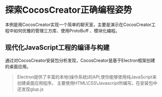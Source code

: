 # 探索CocosCreator正确编程姿势
本例是用CocosCreator实现一个简单的聊天室，主要是演示在CocosCreator工程中如何优雅的管理三方库、使用ProtoBuff
、模块化编程。

## 现代化JavaScript工程的编译与构建
通过对CocosCreator安装包分析发现，CocosCreator是基于Electron框架创建的桌面应用。
>Electron提供了丰富的本地(操作系统)的API,使你能够使用纯JavaScript来创建桌面应用程序。
主要使用HTML\CSS\Javascript所编写。在安装包中还发现glup.js